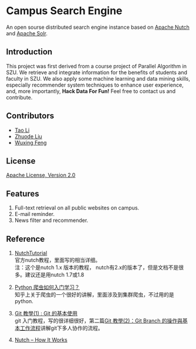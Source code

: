 Campus Search Engine
=====================
An open sourse distributed search engine instance based on [Apache Nutch](https://nutch.apache.org/) and [Apache Solr](http://lucene.apache.org/solr/). 

Introduction
---------------------
This project was first derived from a course project of Parallel Algorithm in SZU. We retrieve and integrate information for the benefits of students and faculty in SZU. We also apply some machine learning and data mining skills, especially recommender system techniques to enhance user experience, and, more importantly, __Hack Data For Fun!__ Feel free to contact us and contribute.

Contributors
---------------------
* [Tao Li](https://github.com/Eroica-cpp)
* [Zhuode Liu](https://github.com/zerolocker)
* [Wuxing Feng](https://github.com/fengwuxing)

License
---------------------
[Apache License, Version 2.0](http://www.apache.org/licenses/LICENSE-2.0.html)

Features
---------------------
1. Full-text retrieval on all public websites on campus.
2. E-mail reminder.
3. News filter and recommender.

Reference
---------------------
1. [NutchTutorial](http://wiki.apache.org/nutch/NutchTutorial)  
官方nutch教程，里面写的相当详细。  
注：这个是nutch 1.x 版本的教程， nutch有2.x的版本了，但是文档不是很多。建议还是用nutch 1.7或1.8

2. [Python 爬虫如何入门学习？](http://www.zhihu.com/question/20899988/answer/24923424?utm_campaign=official_account&utm_source=weibo&utm_medium=zhihu&utm_content=answer)  
知乎上关于爬虫的一个很好的讲解，里面涉及到集群爬虫，不过用的是python.

3. [Git 教學(1) : Git 的基本使用](http://blog.gogojimmy.net/2012/01/17/how-to-use-git-1-git-basic/)  
git 入门教程，写的很详细很好，第二篇[Git 教學(2)：Git Branch 的操作與基本工作流程](http://blog.gogojimmy.net/2012/01/21/how-to-use-git-2-basic-usage-and-worflow/)讲解git下多人协作的流程。  

4. [Nutch – How It Works](http://florianhartl.com/nutch-how-it-works.html)  



